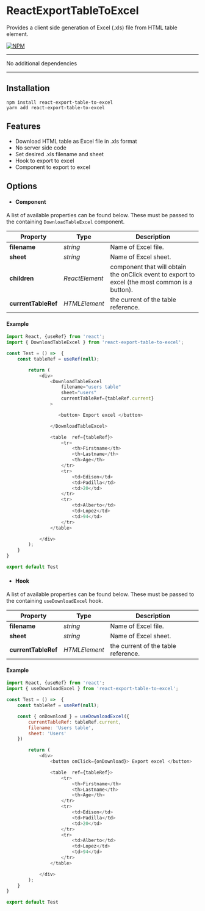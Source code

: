 # ReactExportTableToExcel

Provides a client side generation of Excel (.xls) file from HTML table element.

[![NPM](https://nodei.co/npm/react-export-table-to-excel.png)](https://npmjs.org/package/react-export-table-to-excel)

---

No additional dependencies

---

## Installation

```
npm install react-export-table-to-excel
yarn add react-export-table-to-excel
```

## Features

- Download HTML table as Excel file in .xls format
- No server side code
- Set desired .xls filename and sheet
- Hook to export to excel
- Component to export to excel

## Options

- #### Component

A list of available properties can be found below. These must be passed to the containing `DownloadTableExcel` component.

| Property            | Type           | Description                                                                                    |
| ------------------- | -------------- | ---------------------------------------------------------------------------------------------- |
| **filename**        | _string_       | Name of Excel file.                                                                            |
| **sheet**           | _string_       | Name of Excel sheet.                                                                           |
| **children**        | _ReactElement_ | component that will obtain the onClick event to export to excel (the most common is a button). |
| **currentTableRef** | _HTMLElement_  | the current of the table reference.                                                            |

#### Example

```javascript
import React, {useRef} from 'react';
import { DownloadTableExcel } from 'react-export-table-to-excel';

const Test = () =>  {
    const tableRef = useRef(null);

        return (
            <div>
                <DownloadTableExcel
                    filename="users table"
                    sheet="users"
                    currentTableRef={tableRef.current}
                >

                   <button> Export excel </button>

                </DownloadTableExcel>

                <table  ref={tableRef}>
                    <tr>
                        <th>Firstname</th>
                        <th>Lastname</th>
                        <th>Age</th>
                    </tr>
                    <tr>
                        <td>Edison</td>
                        <td>Padilla</td>
                        <td>20</td>
                    </tr>
                    <tr>
                        <td>Alberto</td>
                        <td>Lopez</td>
                        <td>94</td>
                    </tr>
                </table>

            </div>
        );
    }
}

export default Test
```

- #### Hook

A list of available properties can be found below. These must be passed to the containing `useDownloadExcel` hook.

| Property            | Type          | Description                         |
| ------------------- | ------------- | ----------------------------------- |
| **filename**        | _string_      | Name of Excel file.                 |
| **sheet**           | _string_      | Name of Excel sheet.                |
| **currentTableRef** | _HTMLElement_ | the current of the table reference. |

#### Example

```javascript
import React, {useRef} from 'react';
import { useDownloadExcel } from 'react-export-table-to-excel';

const Test = () =>  {
    const tableRef = useRef(null);

    const { onDownload } = useDownloadExcel({
        currentTableRef: tableRef.current,
        filename: 'Users table',
        sheet: 'Users'
    })

        return (
            <div>
                <button onClick={onDownload}> Export excel </button>

                <table  ref={tableRef}>
                    <tr>
                        <th>Firstname</th>
                        <th>Lastname</th>
                        <th>Age</th>
                    </tr>
                    <tr>
                        <td>Edison</td>
                        <td>Padilla</td>
                        <td>20</td>
                    </tr>
                    <tr>
                        <td>Alberto</td>
                        <td>Lopez</td>
                        <td>94</td>
                    </tr>
                </table>

            </div>
        );
    }
}

export default Test
```
